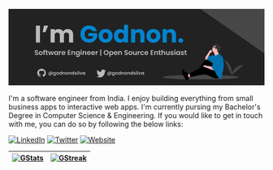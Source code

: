 ![Profile Banner](./github-banner.jpg)

I'm a software engineer from India. I enjoy building everything from small business apps to interactive web apps. I'm currently pursing my Bachelor's Degree in Computer Science & Engineering. If you would like to get in touch with me, you can do so by following the below links:

[![LinkedIn](https://img.shields.io/badge/LinkedIn-GodnonDsilva-informational?style=for-the-badge&logo=linkedin&logoColor=eeeeee)](https://www.linkedin.com/in/godnon-dsilva)
[![Twitter](https://img.shields.io/badge/Twitter-GodnonDsilva-informational?style=for-the-badge&logo=twitter&logoColor=eeeeee)](https://twitter.com/godnondsilva)
[![Website](https://img.shields.io/badge/Website-godnondsilva.vercel.app-informational?style=for-the-badge&logo=slashdot&logoColor=eeeeee)](https://godnondsilva.vercel.app)


| [![GStats](https://github-readme-stats.vercel.app/api?username=godnondsilva&count_private=true&show_icons=true&theme=github_dark&bg_color=222222)](https://godnondsilva.vercel.app) | [![GStreak](https://github-readme-streak-stats.herokuapp.com/?user=godnondsilva&theme=github-dark-blue&background=222222)](https://godnondsilva.vercel.app) | 
|-|-|




<!-- <p align="center"> <img src="https://github-readme-stats.vercel.app/api/top-langs/?username=godnondsilva&layout=compact&theme=github_dark&bg_color=222222" alt="Godnon's stats" /></p> </p> -->


<!--
**godnondsilva/godnondsilva** is a ✨ _special_ ✨ repository because its `README.md` (this file) appears on your GitHub profile.

Here are some ideas to get you started:

- 🔭 I’m currently working on ...
- 🌱 I’m currently learning ...
- 👯 I’m looking to collaborate on ...
- 🤔 I’m looking for help with ...
- 💬 Ask me about ...
- 📫 How to reach me: ...
- 😄 Pronouns: ...
- ⚡ Fun fact: ...
-->

